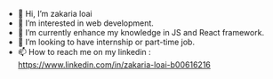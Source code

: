 - 👋 Hi, I’m zakaria loai
- 👀 I’m interested in web development.
- 🌱 I’m currently enhance my knowledge in JS and React framework.
- 💞️ I’m looking to have internship or part-time job.
- 📫 How to reach me on my linkedin : https://www.linkedin.com/in/zakaria-loai-b00616216

<!---
zikaloai71/zikaloai71 is a ✨ special ✨ repository because its `README.md` (this file) appears on your GitHub profile.
You can click the Preview link to take a look at your changes.
--->
